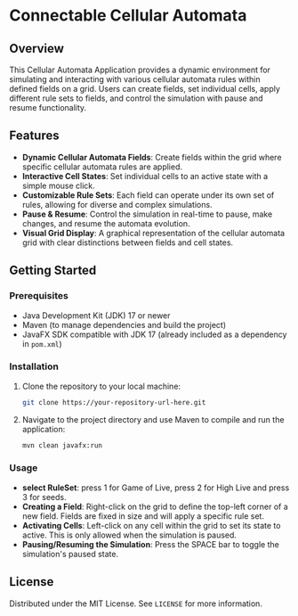 # Connectable Cellular Automata 

## Overview

This Cellular Automata Application provides a dynamic environment for simulating and interacting with various cellular automata rules within defined fields on a grid. Users can create fields, set individual cells, apply different rule sets to fields, and control the simulation with pause and resume functionality.

## Features

- **Dynamic Cellular Automata Fields**: Create fields within the grid where specific cellular automata rules are applied.
- **Interactive Cell States**: Set individual cells to an active state with a simple mouse click.
- **Customizable Rule Sets**: Each field can operate under its own set of rules, allowing for diverse and complex simulations.
- **Pause & Resume**: Control the simulation in real-time to pause, make changes, and resume the automata evolution.
- **Visual Grid Display**: A graphical representation of the cellular automata grid with clear distinctions between fields and cell states.

## Getting Started

### Prerequisites

- Java Development Kit (JDK) 17 or newer
- Maven (to manage dependencies and build the project)
- JavaFX SDK compatible with JDK 17 (already included as a dependency in `pom.xml`)

### Installation

1. Clone the repository to your local machine:

   ```sh
   git clone https://your-repository-url-here.git
   ```

2. Navigate to the project directory and use Maven to compile and run the application:

   ```sh
   mvn clean javafx:run
   ```

### Usage

- **select RuleSet**: press 1 for Game of Live, press 2 for High Live and press 3 for seeds.
- **Creating a Field**: Right-click on the grid to define the top-left corner of a new field. Fields are fixed in size and will apply a specific rule set.
- **Activating Cells**: Left-click on any cell within the grid to set its state to active. This is only allowed when the simulation is paused.
- **Pausing/Resuming the Simulation**: Press the SPACE bar to toggle the simulation's paused state.

## License

Distributed under the MIT License. See `LICENSE` for more information.

